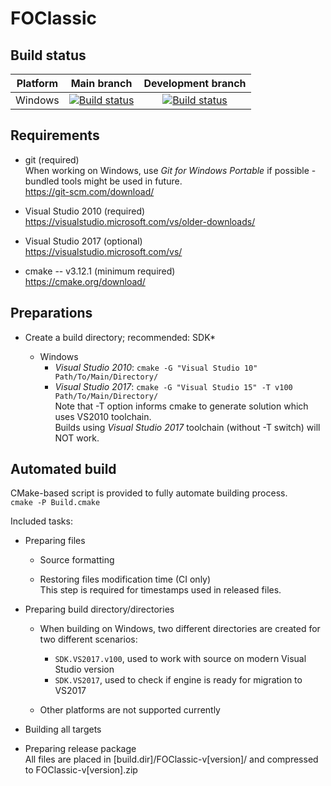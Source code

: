 # FOClassic

## Build status

| Platform | Main branch | Development branch |
|----------|:-----------:|:------------------:|
| Windows  | [![Build status](https://ci.appveyor.com/api/projects/status/wi1iio98h45iw3nj/branch/master?svg=true)](https://ci.appveyor.com/project/rotators/foclassic/branch/master) | [![Build status](https://ci.appveyor.com/api/projects/status/wi1iio98h45iw3nj/branch/dev?svg=true)](https://ci.appveyor.com/project/rotators/foclassic/branch/dev) |

## Requirements

* git (required)  
  When working on Windows, use _Git for Windows Portable_ if possible - bundled tools might be used in future.  
  https://git-scm.com/download/

* Visual Studio 2010 (required)  
  https://visualstudio.microsoft.com/vs/older-downloads/

* Visual Studio 2017 (optional)  
  https://visualstudio.microsoft.com/vs/

* cmake -- v3.12.1 (minimum required)  
  https://cmake.org/download/

## Preparations

* Create a build directory; recommended: SDK*

    * Windows
        * _Visual Studio 2010_: `cmake -G "Visual Studio 10" Path/To/Main/Directory/`
        * _Visual Studio 2017_: `cmake -G "Visual Studio 15" -T v100 Path/To/Main/Directory/`  
          Note that -T option informs cmake to generate solution which uses VS2010 toolchain.  
          Builds using _Visual Studio 2017_ toolchain (without -T switch) will NOT work.

## Automated build

CMake-based script is provided to fully automate building process.  
`cmake -P Build.cmake`

Included tasks:

* Preparing files

    * Source formatting

    * Restoring files modification time (CI only)  
      This step is required for timestamps used in released files.

* Preparing build directory/directories

    * When building on Windows, two different directories are created for two different scenarios:
        * `SDK.VS2017.v100`, used to work with source on modern Visual Studio version
        * `SDK.VS2017`,      used to check if engine is ready for migration to VS2017

    * Other platforms are not supported currently

* Building all targets

* Preparing release package  
  All files are placed in [build.dir]/FOClassic-v[version]/ and compressed to FOClassic-v[version].zip
